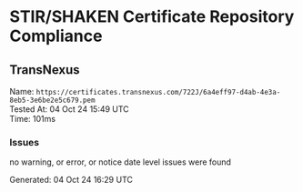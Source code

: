 # STIR/SHAKEN Certificate Repository Compliance

## TransNexus

Name: `https://certificates.transnexus.com/722J/6a4eff97-d4ab-4e3a-8eb5-3e6be2e5c679.pem`\
Tested At: 04 Oct 24 15:49 UTC\
Time: 101ms

### Issues

no warning, or error, or notice date level issues were found

Generated: 04 Oct 24 16:29 UTC